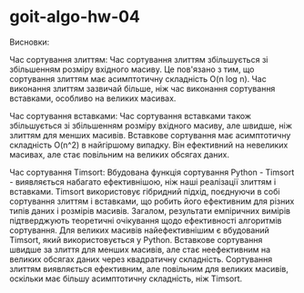 # goit-algo-hw-04

Висновки:

Час сортування злиттям:
Час сортування злиттям збільшується зі збільшенням розміру вхідного масиву. Це пов'язано з тим, що сортування злиттям має асимптотичну складність O(n log n). Час виконання злиттям зазвичай більше, ніж час виконання сортування вставками, особливо на великих масивах.

Час сортування вставками:
Час сортування вставками також збільшується зі збільшенням розміру вхідного масиву, але швидше, ніж злиттям для менших масивів. Вставкове сортування має асимптотичну складність O(n^2) в найгіршому випадку. Він ефективний на невеликих масивах, але стає повільним на великих обсягах даних.

Час сортування Timsort:
Вбудована функція сортування Python - Timsort - виявляється набагато ефективнішою, ніж наші реалізації злиттям і вставками. Timsort використовує гібридний підхід, поєднуючи в собі сортування злиттям і вставками, що робить його ефективним для різних типів даних і розмірів масивів.
Загалом, результати емпіричних вимірів підтверджують теоретичні очікування щодо ефективності алгоритмів сортування. Для великих масивів найефективнішим є вбудований Timsort, який використовується у Python. Вставкове сортування швидше за злиття для менших масивів, але стає неефективним на великих обсягах даних через квадратичну складність. Сортування злиттям виявляється ефективним, але повільним для великих масивів, оскільки має більшу асимптотичну складність, ніж Timsort.